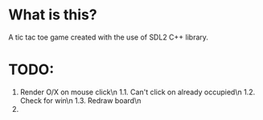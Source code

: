 # What is this?
 A tic tac toe game created with the use of SDL2 C++ library.
# TODO:
1. Render O/X on mouse click\n
1.1. Can't click on already occupied\n
1.2. Check for win\n
1.3. Redraw board\n
2.
